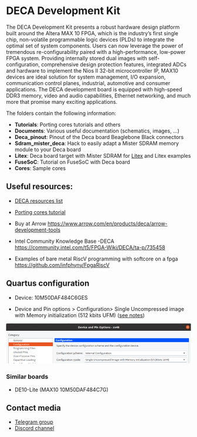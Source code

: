 # DECA Development Kit

The DECA Development Kit presents a robust hardware design platform built around the Altera MAX 10 FPGA, which is the industry’s first single chip, non-volatile programmable logic devices (PLDs) to integrate the optimal set of system components. Users can now leverage the power of tremendous re-configurability paired with a high-performance, low-power FPGA system. Providing internally stored dual images with self-configuration, comprehensive design protection features, integrated ADCs and hardware to implement the Nios II 32-bit microcontroller IP, MAX10 devices are ideal solution for system management, I/O expansion, communication control planes, industrial, automotive and consumer applications. The DECA development board is equipped with high-speed DDR3 memory, video and audio capabilities, Ethernet networking, and much more that promise many exciting applications. 

The folders contain the following information:

* **Tutorials**: Porting cores tutorials and others
* **Documents**: Various useful documentation (schematics, images, ...)
* **Deca_pinout**:  Pinout of the Deca board Beaglebone Black connectors
* **Sdram_mister_deca**:  Hack to easily adapt a Mister SDRAM memory module to your Deca board
* **Litex**: Deca board target with Mister SDRAM for [Litex](https://github.com/enjoy-digital/litex) and Litex examples
* **FuseSoC**: Tutorial on FuseSoC with Deca board
* **Cores**: Sample cores 

## **Useful resources:**

* [DECA resources list](resources.md) 

* [Porting cores tutorial](./Tutorials/Porting-Cores)

* Buy at Arrow https://www.arrow.com/en/products/deca/arrow-development-tools

* Intel Community Knowledge Base -DECA https://community.intel.com/t5/FPGA-Wiki/DECA/ta-p/735458

* Examples of bare metal RiscV programming with softcore on a fpga https://github.com/infphyny/FpgaRiscV

  

## **Quartus configuration**

* Device: 10M50DAF484C6GES

* Device and Pin options > Configuration> Single Uncompressed image with Memory initialization (512 kbits UFM)  ([see notes](http://retroramblings.net/?p=1509))

  

![max10-config-mode](max10-config-mode.png)



### **Similar boards**

* DE10-Lite (MAX10 10M50DAF484C7G)



## Contact media

* [Telegram group](https://t.me/Deca_Max10_FPGA) 
* [Discord channel](https://discord.gg/YDdmtwh) 





